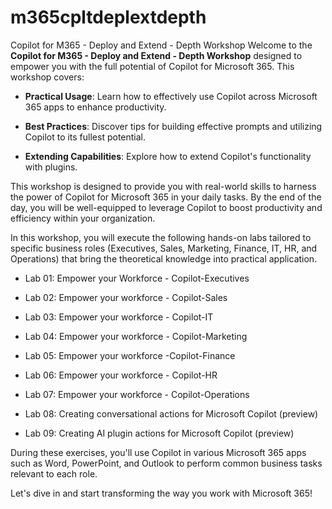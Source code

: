 # m365cpltdeplextdepth
Copilot for M365 - Deploy and Extend - Depth Workshop
Welcome to the **Copilot for M365 - Deploy and Extend - Depth Workshop**
designed to empower you with the full potential of Copilot for Microsoft
365. This workshop covers:

- **Practical Usage**: Learn how to effectively use Copilot across
  Microsoft 365 apps to enhance productivity.

- **Best Practices**: Discover tips for building effective prompts and
  utilizing Copilot to its fullest potential.

- **Extending Capabilities**: Explore how to extend Copilot's
  functionality with plugins.

This workshop is designed to provide you with real-world skills to
harness the power of Copilot for Microsoft 365 in your daily tasks. By
the end of the day, you will be well-equipped to leverage Copilot to
boost productivity and efficiency within your organization.

In this workshop, you will execute the following hands-on labs tailored
to specific business roles (Executives, Sales, Marketing, Finance, IT,
HR, and Operations) that bring the theoretical knowledge into practical
application.

- Lab 01: Empower your Workforce - Copilot-Executives

- Lab 02: Empower your workforce - Copilot-Sales

- Lab 03: Empower your workforce - Copilot-IT

- Lab 04: Empower your workforce - Copilot-Marketing

- Lab 05: Empower your workforce -Copilot-Finance

- Lab 06: Empower your workforce - Copilot-HR

- Lab 07: Empower your workforce - Copilot-Operations

- Lab 08: Creating conversational actions for Microsoft Copilot
  (preview)

- Lab 09: Creating AI plugin actions for Microsoft Copilot (preview)

During these exercises, you'll use Copilot in various Microsoft 365 apps
such as Word, PowerPoint, and Outlook to perform common business tasks
relevant to each role.

Let's dive in and start transforming the way you work with Microsoft
365!
